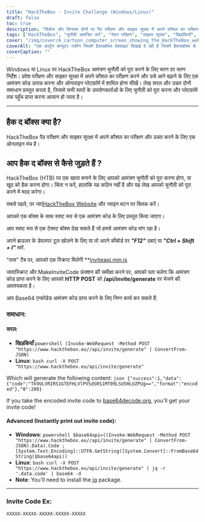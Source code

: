 ```yaml
---
title: "HackTheBox - Invite Challenge (Windows/Linux)"
draft: false
toc: true
description: "विंडोज और लिनक्स दोनों पर पैठ परीक्षण और साइबर सुरक्षा में अपने कौशल का परीक्षण करने और उसे आगे बढ़ाने के लिए एक आमंत्रण कोड उत्पन्न करना सीखें और HackTheBox ऑनलाइन प्लेटफॉर्म से जुड़ें।"
tags: ["HackTheBox", "चुनौती आमंत्रित करें", "भेदन परीक्षण", "साइबर सुरक्षा", "खिड़कियाँ", "लिनक्स", "ऑनलाइन प्लेटफॉर्म", "HTTP पोस्ट", "कोड आमंत्रित", "बेस 64 एनकोडेड", "पावरशेल", "लिनक्स बैश", "बेस 64 डिकोड", "कोड जनरेशन को आमंत्रित करें", "प्रोग्रामिंग", "वेब विकास", "तकनीकी", "आईटी सुरक्षा", "आईटी प्रशिक्षण"]
cover: "/img/cover/A_cartoon_computer_screen_showing_the_HackTheBox_website.png"
coverAlt: "एक कार्टून कंप्यूटर स्क्रीन जिसमें हैकदबॉक्स वेबसाइट दिखाई दे रही है जिसमें हैकदबॉक्स के लोगो (नीले और सफेद) की रंग योजना में एक सिटीस्केप पृष्ठभूमि के साथ एक तिजोरी के दरवाजे को एक कुंजी के साथ अनलॉक किया जा रहा है, एक ट्रॉफी या पदक का खुलासा किया जा रहा है।"
coverCaption: ""
---
```

 Windows या Linux पर HackTheBox आमंत्रण चुनौती को पूरा करने के लिए चरण दर चरण निर्देश। प्रवेश परीक्षण और साइबर सुरक्षा में अपने कौशल का परीक्षण करने और उसे आगे बढ़ाने के लिए एक आमंत्रण कोड उत्पन्न करना और ऑनलाइन प्लेटफ़ॉर्म में शामिल होना सीखें। लेख सरल और उन्नत दोनों समाधान प्रस्तुत करता है, जिससे सभी स्तरों के उपयोगकर्ताओं के लिए चुनौती को पूरा करना और प्लेटफ़ॉर्म तक पहुँच प्राप्त करना आसान हो जाता है।

______

## हैक द बॉक्स क्या है?

HackTheBox पैठ परीक्षण और साइबर सुरक्षा में अपने कौशल का परीक्षण और उन्नत करने के लिए एक ऑनलाइन मंच है।

## आप हैक द बॉक्स से कैसे जुड़ते हैं ?

HackTheBox (HTB) पर एक खाता बनाने के लिए आपको आमंत्रण चुनौती को पूरा करना होगा, या खुद को हैक करना होगा। चिंता न करें, हालांकि यह कठिन नहीं है और यह लेख आपको चुनौती को पूरा करने में मदद करेगा।

सबसे पहले, पर जाएं[HackTheBox Website](https://hackthebox.eu) और ज्वाइन बटन पर क्लिक करें।

आपको एक बॉक्स के साथ स्पष्ट रूप से एक आमंत्रण कोड के लिए प्रस्तुत किया जाएगा।

आप स्पष्ट रूप से एक टेक्स्ट बॉक्स देख सकते हैं जो हमसे आमंत्रण कोड मांग रहा है।

अपने ब्राउज़र के डेवलपर टूल खोलने के लिए या तो अपने कीबोर्ड पर ***"F12"*** दबाएं या ***"Ctrl + Shift + I"*** मारें.

"तत्व" टैब पर, आपको एक स्क्रिप्ट मिलेगी **[inviteapi.min.js](https://www.hackthebox.eu/js/inviteapi.min.js)

जावास्क्रिप्ट और MakeInviteCode फ़ंक्शन की समीक्षा करने पर, आपको पता चलेगा कि आमंत्रण कोड प्राप्त करने के लिए आपको **HTTP POST** को **/api/invite/generate** पर भेजने की आवश्यकता है।

आप Base64 एन्कोडेड आमंत्रण कोड प्राप्त करने के लिए निम्न कार्य कर सकते हैं:

### समाधान:

#### सरल:
- **खिड़कियाँ**:```powershell (Invoke-WebRequest -Method POST "https://www.hackthebox.eu//api/invite/generate" | ConvertFrom-JSON) ```
- **Linux**: ```bash curl -X POST "https://www.hackthebox.eu/api/invite/generate" ```

Which will generate the following content: ```json {"success":1,"data":{"code":"Tk9ULVRIRS1GTEFHLVlPVSdSRS1MT09LSU5HLUZPUg==","format":"encoded"},"0":200} ```

If you take the encoded invite code to [base64decode.org](https://www.base64decode.org/), you'll get your invite code!

#### Advanced (Instantly print out invite code):
 - **Windows**: ```powershell $base64api=((Invoke-WebRequest -Method POST "https://www.hackthebox.eu//api/invite/generate" | ConvertFrom-JSON).Data).Code ; [System.Text.Encoding]::UTF8.GetString([System.Convert]::FromBase64String($base64api)) ```
- **Linux**: ```bash curl -X POST "https://www.hackthebox.eu/api/invite/generate" | jq -r '.data.code' | base64 -d ```
 - **Note**: You'll need to install the [jq](https://stedolan.github.io/jq/download/) package.

______

### Invite Code Ex:
```XXXXX-XXXXX-XXXXX-XXXXX-XXXXX```



